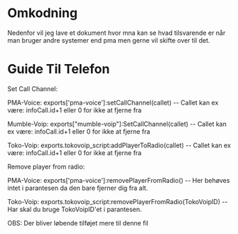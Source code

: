# Omkodning

Nedenfor vil jeg lave et dokument hvor mna kan se hvad tilsvarende er når man bruger andre systemer end pma men gerne vil skifte over til det.

# Guide Til Telefon

Set Call Channel:

PMA-Voice:
exports['pma-voice']:setCallChannel(callet) -- Callet kan ex være: infoCall.id+1 eller 0 for ikke at fjerne fra

Mumble-Voip:
exports["mumble-voip"]:SetCallChannel(callet) -- Callet kan ex være: infoCall.id+1 eller 0 for ikke at fjerne fra

Toko-Voip:
exports.tokovoip_script:addPlayerToRadio(callet) -- Callet kan ex være: infoCall.id+1 eller 0 for ikke at fjerne fra


Remove player from radio:

PMA-Voice:
exports['pma-voice']:removePlayerFromRadio() -- Her behøves intet i parantesen da den bare fjerner dig fra alt.

Toko-Voip:
exports.tokovoip_script:removePlayerFromRadio(TokoVoipID) --Har skal du bruge TokoVoipID'et i parantesen.


OBS: Der bliver løbende tilføjet mere til denne fil





